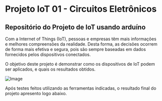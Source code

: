 # Projeto IoT 01 - Circuitos Eletrônicos

## Repositório do Projeto de IoT usando arduíno

Com a Internet of Things (IoT), pessoas e empresas têm mais informações e melhores compreensões da realidade. Desta forma, as decisões ocorrem de forma mais efetiva e segura, pois são sempre baseadas em dados fornecidos pelos dispositivos conectados.

O objetivo deste projeto é demonstrar como os dispositivos de IoT podem ser aplicados, e quais os resultados obtidos.

![Image](https://github.com/user-attachments/assets/ff764d77-1e92-4c5f-9d62-b2f7e7e87e10)

Após testes feitos utilizando as ferramentas indicadas, o resultado final do projeto apresento logo abaixo.
